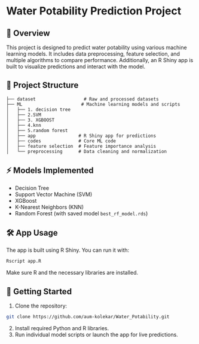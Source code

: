 # Water Potability Prediction Project

## 📘 Overview
This project is designed to predict water potability using various machine learning models. It includes data preprocessing, feature selection, and multiple algorithms to compare performance. Additionally, an R Shiny app is built to visualize predictions and interact with the model.

## 📂 Project Structure
```
├── dataset                  # Raw and processed datasets
├── ML                      # Machine learning models and scripts
│   ├── 1. decision tree    
│   ├── 2.SVM               
│   ├── 3. XGBOOST          
│   ├── 4.knn              
│   ├── 5.random forest    
│   ├── app                # R Shiny app for predictions
│   ├── codes              # Core ML code
│   ├── feature selection  # Feature importance analysis
│   └── preprocessing      # Data cleaning and normalization
```

## ⚡ Models Implemented
- Decision Tree
- Support Vector Machine (SVM)
- XGBoost
- K-Nearest Neighbors (KNN)
- Random Forest (with saved model `best_rf_model.rds`)

## 🛠️ App Usage
The app is built using R Shiny. You can run it with:

```bash
Rscript app.R
```

Make sure R and the necessary libraries are installed.

## 🚀 Getting Started
1. Clone the repository:
```bash
git clone https://github.com/aum-kolekar/Water_Potability.git
```
2. Install required Python and R libraries.
3. Run individual model scripts or launch the app for live predictions.

